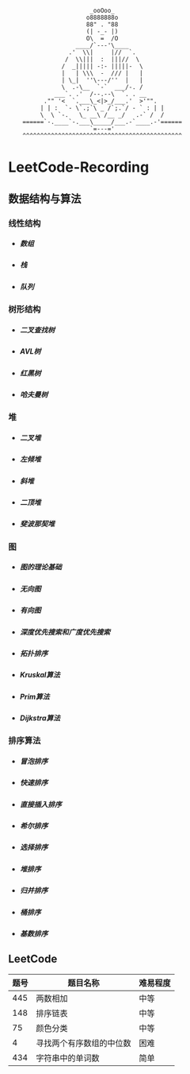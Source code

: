                            _ooOoo_
                          o8888888o
                          88" . "88
                          (| -_- |)
                          O\  =  /O
                       ____/`---'\____
                     .'  \\|     |//  `.
                    /  \\|||  :  |||//  \
                   /  _||||| -:- |||||-  \
                   |   | \\\  -  /// |   |
                   | \_|  ''\---/''  |   |
                   \  .-\__  `-`  ___/-. /
                 ___`. .'  /--.--\  `. . __
              ."" '<  `.___\_<|>_/___.'  >'"".
             | | :  `- \`.;`\ _ /`;.`/ - ` : | |
             \  \ `-.   \_ __\ /__ _/   .-` /  /
        ======`-.____`-.___\_____/___.-`____.-'======
                           `=---='
        ^^^^^^^^^^^^^^^^^^^^^^^^^^^^^^^^^^^^^^^^^^^^^

# LeetCode-Recording
## 数据结构与算法

### 线性结构

+ ##### 数组

+ ##### 栈

+ ##### 队列

### 树形结构

+ ##### 二叉查找树

+ ##### AVL树

+ ##### 红黑树

+ ##### 哈夫曼树

### 堆

+ ##### 二叉堆

+ ##### 左倾堆

+ ##### 斜堆

+ ##### 二顶堆

+ ##### 斐波那契堆

### 图

+ ##### 图的理论基础

+ ##### 无向图

+ ##### 有向图

+ ##### 深度优先搜索和广度优先搜索

+ ##### 拓扑排序

+ ##### Kruskal算法

+ ##### Prim算法

+ ##### Dijkstra算法

### 排序算法

+ ##### 冒泡排序

+ ##### 快速排序

+ ##### 直接插入排序

+ ##### 希尔排序

+ ##### 选择排序

+ ##### 堆排序

+ ##### 归并排序

+ ##### 桶排序

+ ##### 基数排序

## LeetCode

 

| 题号 | 题目名称                 | 难易程度 |
| ---- | ------------------------ | -------- |
| 445  | 两数相加                 | 中等     |
| 148  | 排序链表                 | 中等     |
| 75   | 颜色分类                 | 中等     |
| 4    | 寻找两个有序数组的中位数    | 困难     |
| 434  | 字符串中的单词数           | 简单    |